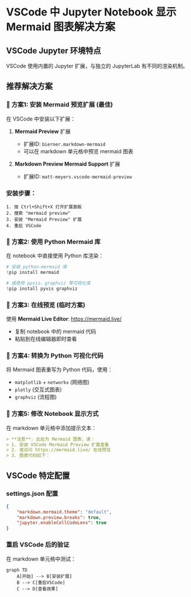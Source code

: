 # VSCode 中 Jupyter Notebook 显示 Mermaid 图表解决方案

## VSCode Jupyter 环境特点

VSCode 使用内置的 Jupyter 扩展，与独立的 JupyterLab 有不同的渲染机制。

## 推荐解决方案

### 🥇 方案1: 安装 Mermaid 预览扩展 (最佳)

在 VSCode 中安装以下扩展：

1. **Mermaid Preview** 扩展
   - 扩展ID: `bierner.markdown-mermaid`
   - 可以在 markdown 单元格中预览 mermaid 图表

2. **Markdown Preview Mermaid Support** 扩展
   - 扩展ID: `matt-meyers.vscode-mermaid-preview`

### 安装步骤：
```
1. 按 Ctrl+Shift+X 打开扩展面板
2. 搜索 "mermaid preview"
3. 安装 "Mermaid Preview" 扩展
4. 重启 VSCode
```

### 🚀 方案2: 使用 Python Mermaid 库

在 notebook 中直接使用 Python 库渲染：

```python
# 安装 python-mermaid 库
!pip install mermaid

# 或使用 pyvis、graphviz 等可视化库
!pip install pyvis graphviz
```

### 📱 方案3: 在线预览 (临时方案)

使用 **Mermaid Live Editor**: https://mermaid.live/
- 复制 notebook 中的 mermaid 代码
- 粘贴到在线编辑器即时查看

### 🔧 方案4: 转换为 Python 可视化代码

将 Mermaid 图表重写为 Python 代码，使用：
- `matplotlib` + `networkx` (网络图)
- `plotly` (交互式图表) 
- `graphviz` (流程图)

### 📝 方案5: 修改 Notebook 显示方式

在 markdown 单元格中添加提示文本：

```markdown
> **注意**: 此处为 Mermaid 图表，请：
> 1. 安装 VSCode Mermaid Preview 扩展查看
> 2. 或访问 https://mermaid.live/ 在线预览
> 3. 图表代码如下：
```

## VSCode 特定配置

### settings.json 配置
```json
{
    "markdown.mermaid.theme": "default",
    "markdown.preview.breaks": true,
    "jupyter.enableCellCodeLens": true
}
```

### 重启 VSCode 后的验证

在 markdown 单元格中测试：
```mermaid
graph TD
    A[开始] --> B[安装扩展]
    B --> C[重启VSCode]
    C --> D[查看效果]
``` 